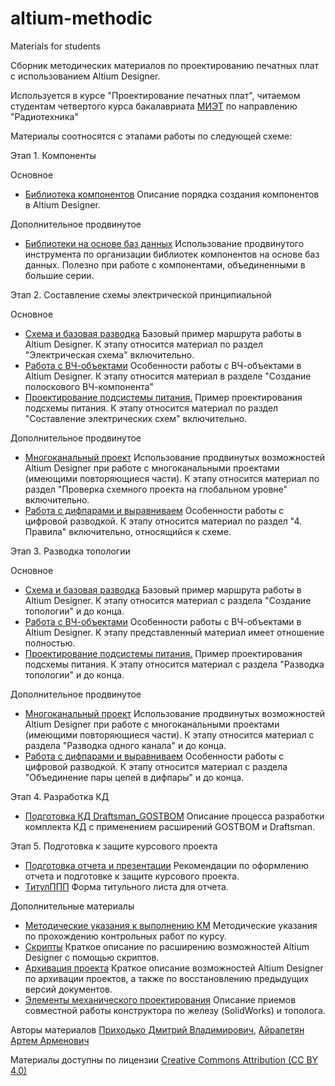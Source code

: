 # altium-methodic
 Materials for students

Сборник методических материалов по проектированию печатных плат с использованием Altium Designer.

Используется в курсе "Проектирование печатных плат", читаемом студентам четвертого курса бакалавриата [МИЭТ](https://miet.ru/) по направлению "Радиотехника"

Материалы соотносятся с этапами работы по следующей схеме:

Этап 1. Компоненты

Основное
- [Библиотека компонентов](https://github.com/dee3mon/altium-methodic/blob/master/%D0%91%D0%B8%D0%B1%D0%BB%D0%B8%D0%BE%D1%82%D0%B5%D0%BA%D0%B0%20%D0%BA%D0%BE%D0%BC%D0%BF%D0%BE%D0%BD%D0%B5%D0%BD%D1%82%D0%BE%D0%B2.pdf) Описание порядка создания компонентов в Altium Designer.

Дополнительное продвинутое
- [Библиотеки на основе баз данных](https://github.com/dee3mon/altium-methodic/blob/master/%D0%91%D0%B8%D0%B1%D0%BB%D0%B8%D0%BE%D1%82%D0%B5%D0%BA%D0%B8%20%D0%BD%D0%B0%20%D0%BE%D1%81%D0%BD%D0%BE%D0%B2%D0%B5%20%D0%B1%D0%B0%D0%B7%20%D0%B4%D0%B0%D0%BD%D0%BD%D1%8B%D1%85.pdf) Использование продвинутого инструмента по организации библиотек компонентов на основе баз данных. Полезно при работе с компонентами, объединенными в большие серии.

Этап 2. Составление схемы электрической принципиальной

Основное
- [Схема и базовая разводка](https://github.com/dee3mon/altium-methodic/blob/master/%D0%A1%D1%85%D0%B5%D0%BC%D0%B0%20%D0%B8%20%D0%B1%D0%B0%D0%B7%D0%BE%D0%B2%D0%B0%D1%8F%20%D1%80%D0%B0%D0%B7%D0%B2%D0%BE%D0%B4%D0%BA%D0%B0.pdf) Базовый пример маршрута работы в Altium Designer. К этапу относится материал по раздел "Электрическая схема" включительно.
- [Работа с ВЧ-объектами](https://github.com/dee3mon/altium-methodic/blob/master/%D0%A0%D0%B0%D0%B1%D0%BE%D1%82%D0%B0%20%D1%81%20%D0%92%D0%A7-%D0%BE%D0%B1%D1%8A%D0%B5%D0%BA%D1%82%D0%B0%D0%BC%D0%B8.pdf) Особенности работы с ВЧ-объектами в Altium Designer. К этапу относится материал в разделе "Создание полоскового ВЧ-компонента"
- [Проектирование подсистемы питания.](https://github.com/dee3mon/altium-methodic/blob/master/%D0%9F%D1%80%D0%BE%D0%B5%D0%BA%D1%82%D0%B8%D1%80%D0%BE%D0%B2%D0%B0%D0%BD%D0%B8%D0%B5%20%D0%BF%D0%BE%D0%B4%D1%81%D0%B8%D1%81%D1%82%D0%B5%D0%BC%D1%8B%20%D0%BF%D0%B8%D1%82%D0%B0%D0%BD%D0%B8%D1%8F.pdf) Пример проектирования подсхемы питания. К этапу относится материал по раздел "Составление электрических схем" включительно.

Дополнительное продвинутое
- [Многоканальный проект](https://github.com/dee3mon/altium-methodic/blob/master/%D0%9C%D0%BD%D0%BE%D0%B3%D0%BE%D0%BA%D0%B0%D0%BD%D0%B0%D0%BB%D1%8C%D0%BD%D1%8B%D0%B9%20%D0%BF%D1%80%D0%BE%D0%B5%D0%BA%D1%82.pdf) Использование продвинутых возможностей Altium Designer при работе с многоканальными проектами (имеющими повторяющиеся части). К этапу относится материал по раздел "Проверка схемного проекта на глобальном уровне" включительно.
- [Работа с дифпарами и выравниваем](https://github.com/dee3mon/altium-methodic/blob/master/%D0%A0%D0%B0%D0%B1%D0%BE%D1%82%D0%B0%20%D1%81%20%D0%B4%D0%B8%D1%84%D0%BF%D0%B0%D1%80%D0%B0%D0%BC%D0%B8%20%D0%B8%20%D0%B2%D1%8B%D1%80%D0%B0%D0%B2%D0%BD%D0%B8%D0%B2%D0%B0%D0%B5%D0%BC.pdf) Особенности работы с цифровой разводкой. К этапу относится материал по раздел "4. Правила" включительно, относящийся к схеме.

Этап 3. Разводка топологии

Основное
- [Схема и базовая разводка](https://github.com/dee3mon/altium-methodic/blob/master/%D0%A1%D1%85%D0%B5%D0%BC%D0%B0%20%D0%B8%20%D0%B1%D0%B0%D0%B7%D0%BE%D0%B2%D0%B0%D1%8F%20%D1%80%D0%B0%D0%B7%D0%B2%D0%BE%D0%B4%D0%BA%D0%B0.pdf) Базовый пример маршрута работы в Altium Designer. К этапу относится материал с раздела "Создание топологии" и до конца.
- [Работа с ВЧ-объектами](https://github.com/dee3mon/altium-methodic/blob/master/%D0%A0%D0%B0%D0%B1%D0%BE%D1%82%D0%B0%20%D1%81%20%D0%92%D0%A7-%D0%BE%D0%B1%D1%8A%D0%B5%D0%BA%D1%82%D0%B0%D0%BC%D0%B8.pdf) Особенности работы с ВЧ-объектами в Altium Designer. К этапу представленный материал имеет отношение полностью.
- [Проектирование подсистемы питания.](https://github.com/dee3mon/altium-methodic/blob/master/%D0%9F%D1%80%D0%BE%D0%B5%D0%BA%D1%82%D0%B8%D1%80%D0%BE%D0%B2%D0%B0%D0%BD%D0%B8%D0%B5%20%D0%BF%D0%BE%D0%B4%D1%81%D0%B8%D1%81%D1%82%D0%B5%D0%BC%D1%8B%20%D0%BF%D0%B8%D1%82%D0%B0%D0%BD%D0%B8%D1%8F.pdf) Пример проектирования подсхемы питания. К этапу относится материал с раздела "Разводка топологии" и до конца.

Дополнительное продвинутое
- [Многоканальный проект](https://github.com/dee3mon/altium-methodic/blob/master/%D0%9C%D0%BD%D0%BE%D0%B3%D0%BE%D0%BA%D0%B0%D0%BD%D0%B0%D0%BB%D1%8C%D0%BD%D1%8B%D0%B9%20%D0%BF%D1%80%D0%BE%D0%B5%D0%BA%D1%82.pdf) Использование продвинутых возможностей Altium Designer при работе с многоканальными проектами (имеющими повторяющиеся части). К этапу относится материал с раздела "Разводка одного канала" и до конца.
- [Работа с дифпарами и выравниваем](https://github.com/dee3mon/altium-methodic/blob/master/%D0%A0%D0%B0%D0%B1%D0%BE%D1%82%D0%B0%20%D1%81%20%D0%B4%D0%B8%D1%84%D0%BF%D0%B0%D1%80%D0%B0%D0%BC%D0%B8%20%D0%B8%20%D0%B2%D1%8B%D1%80%D0%B0%D0%B2%D0%BD%D0%B8%D0%B2%D0%B0%D0%B5%D0%BC.pdf) Особенности работы с цифровой разводкой. К этапу относится материал с раздела "Объединение пары цепей в дифпары" и до конца.

Этап 4. Разработка КД
- [Подготовка КД Draftsman_GOSTBOM](https://github.com/dee3mon/altium-methodic/blob/master/%D0%9F%D0%BE%D0%B4%D0%B3%D0%BE%D1%82%D0%BE%D0%B2%D0%BA%D0%B0%20%D0%9A%D0%94%20Draftsman_GOSTBOM.pdf) Описание процесса разработки комплекта КД с применением расширений GOSTBOM и Draftsman.

Этап 5. Подготовка к защите курсового проекта
- [Подготовка отчета и презентации](https://github.com/dee3mon/altium-methodic/blob/master/%D0%9F%D0%BE%D0%B4%D0%B3%D0%BE%D1%82%D0%BE%D0%B2%D0%BA%D0%B0%20%D0%BE%D1%82%D1%87%D0%B5%D1%82%D0%B0%20%D0%B8%20%D0%BF%D1%80%D0%B5%D0%B7%D0%B5%D0%BD%D1%82%D0%B0%D1%86%D0%B8%D0%B8.pdf) Рекомендации по оформлению отчета и подготовке к защите курсового проекта.
- [ТитулППП](https://github.com/dee3mon/altium-methodic/blob/master/%D0%A2%D0%B8%D1%82%D1%83%D0%BB%D0%9F%D0%9F%D0%9F.doc) Форма титульного листа для отчета.

Дополнительные материалы
- [Методические указания к выполнению КМ](https://github.com/dee3mon/altium-methodic/blob/master/%D0%9C%D0%B5%D1%82%D0%BE%D0%B4%D0%B8%D1%87%D0%B5%D1%81%D0%BA%D0%B8%D0%B5%20%D1%83%D0%BA%D0%B0%D0%B7%D0%B0%D0%BD%D0%B8%D1%8F%20%D0%BA%20%D0%B2%D1%8B%D0%BF%D0%BE%D0%BB%D0%BD%D0%B5%D0%BD%D0%B8%D1%8E%20%D0%9A%D0%9C.pdf) Методические указания по прохождению контрольных работ по курсу.
- [Скрипты](https://github.com/dee3mon/altium-methodic/blob/master/%D0%A1%D0%BA%D1%80%D0%B8%D0%BF%D1%82%D1%8B.pdf) Краткое описание по расширению возможностей Altium Designer с помощью скриптов.
- [Архивация проекта](https://github.com/dee3mon/altium-methodic/blob/master/%D0%90%D1%80%D1%85%D0%B8%D0%B2%D0%B0%D1%86%D0%B8%D1%8F%20%D0%BF%D1%80%D0%BE%D0%B5%D0%BA%D1%82%D0%B0.pdf) Краткое описание возможностей Altium Designer по архивации проектов, а также по восстановлению предыдущих версий документов.
- [Элементы механического проектирования](https://github.com/dee3mon/altium-methodic/blob/master/%D0%AD%D0%BB%D0%B5%D0%BC%D0%B5%D0%BD%D1%82%D1%8B%20%D0%BC%D0%B5%D1%85%D0%B0%D0%BD%D0%B8%D1%87%D0%B5%D1%81%D0%BA%D0%BE%D0%B3%D0%BE%20%D0%BF%D1%80%D0%BE%D0%B5%D0%BA%D1%82%D0%B8%D1%80%D0%BE%D0%B2%D0%B0%D0%BD%D0%B8%D1%8F.pdf) Описание приемов совместной работы конструктора по железу (SolidWorks) и тополога. 



Авторы материалов [Приходько Дмитрий Владимирович](mailto:dee@org.miet.ru), [Айрапетян Артем Арменович](mailto:breancant@gmail.com)


Материалы доступны по лицензии [Creative Commons Attribution (CC BY 4.0)](https://creativecommons.org/licenses/by/4.0/)
